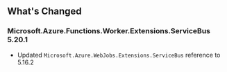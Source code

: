 ## What's Changed

<!-- Please add your release notes in the following format:
- My change description (#PR/#issue)
-->

### Microsoft.Azure.Functions.Worker.Extensions.ServiceBus 5.20.1

- Updated `Microsoft.Azure.WebJobs.Extensions.ServiceBus` reference to 5.16.2
